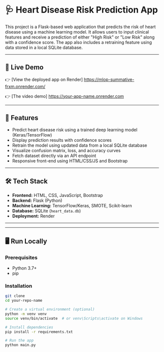 # 🩺 Heart Disease Risk Prediction App

This project is a Flask-based web application that predicts the risk of heart disease using a machine learning model. It allows users to input clinical features and receive a prediction of either "High Risk" or "Low Risk" along with a confidence score. The app also includes a retraining feature using data stored in a local SQLite database.

---

## 🚀 Live Demo

👉 [View the deployed app on Render] https://mlop-summative-frxm.onrender.com/


👉 [The video demo] https://your-app-name.onrender.com



---

## 🧠 Features

- Predict heart disease risk using a trained deep learning model (Keras/TensorFlow)
- Display prediction results with confidence scores
- Retrain the model using updated data from a local SQLite database
- Visualize confusion matrix, loss, and accuracy curves
- Fetch dataset directly via an API endpoint
- Responsive front-end using HTML/CSS/JS and Bootstrap

---

## 🛠 Tech Stack

- **Frontend:** HTML, CSS, JavaScript, Bootstrap
- **Backend:** Flask (Python)
- **Machine Learning:** TensorFlow/Keras, SMOTE, Scikit-learn
- **Database:** SQLite (`heart_data.db`)
- **Deployment:** Render

---


---

## 🖥️ Run Locally

### Prerequisites

- Python 3.7+
- pip

### Installation

```bash
git clone 
cd your-repo-name

# Create a virtual environment (optional)
python -m venv venv
source venv/bin/activate  # or venv\Scripts\activate on Windows

# Install dependencies
pip install -r requirements.txt

# Run the app
python main.py




